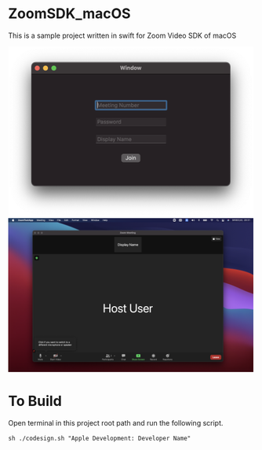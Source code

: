 # ZoomSDK_macOS
This is a sample project written in swift for Zoom Video SDK of macOS

<img width="500" alt="screen1" src="https://raw.githubusercontent.com/tommy19970714/ZoomSDK_macOS/main/screenshots/screen1.png">
<img width="500" alt="screen3" src="https://raw.githubusercontent.com/tommy19970714/ZoomSDK_macOS/main/screenshots/screen3.png">

# To Build

Open terminal in this project root path and run the following script.

```
sh ./codesign.sh "Apple Development: Developer Name"
```
